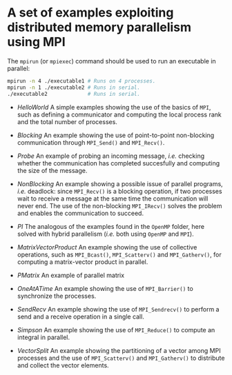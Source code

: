 # A set of examples exploiting distributed memory parallelism using MPI

The `mpirun` (or `mpiexec`) command should be used to run an executable in parallel:
```bash
mpirun -n 4 ./executable1 # Runs on 4 processes.
mpirun -n 1 ./executable2 # Runs in serial.
./executable2             # Runs in serial.
```

* *HelloWorld* A simple examples showing the use of the basics of `MPI`, such as defining a communicator and computing the local process rank and the total number of processes.

* *Blocking* An example showing the use of point-to-point non-blocking communication through `MPI_Send()` and `MPI_Recv()`.

* *Probe* An example of probing an incoming message, *i.e.* checking whether the communication has completed succesfully and computing the size of the message.

* *NonBlocking* An example showing a possible issue of parallel programs, *i.e.* deadlock: since `MPI_Recv()` is a blocking operation, if two processes wait to receive a message at the same time the communication will never end. The use of the non-blocking `MPI_IRecv()` solves the problem and enables the communication to succeed.

* *PI* The analogous of the examples found in the `OpenMP` folder, here solved with hybrid parallelism (*i.e.* both using `OpenMP` and `MPI`).

* *MatrixVectorProduct* An example showing the use of collective operations, such as `MPI_Bcast()`, `MPI_Scatterv()` and `MPI_Gatherv()`, for computing a matrix-vector product in parallel.
* *PMatrix* An example of parallel matrix
* *OneAtATime* An example showing the use of `MPI_Barrier()` to synchronize the processes.
* *SendRecv* An example showing the use of `MPI_Sendrecv()` to perform a send and a receive operation in a single call.
* *Simpson* An example showing the use of `MPI_Reduce()` to compute an integral in parallel.
* *VectorSplit* An example showing the partitioning of a vector among MPI processes and the use of `MPI_Scatterv()` and `MPI_Gatherv()` to distribute and collect the vector elements.


